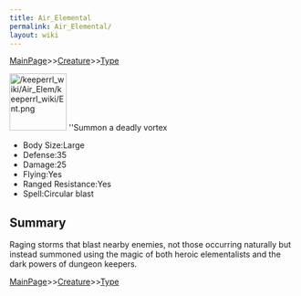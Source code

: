```yaml
---
title: Air_Elemental
permalink: Air_Elemental/
layout: wiki
---
```


[MainPage](/keeperrl_wiki/ "wikilink")>>[Creature](/keeperrl_wiki/Creature_Guide "wikilink")>>[Type](/keeperrl_wiki/Type "wikilink")

<img src="/keeperrl_wiki/Air_Elem/keeperrl_wiki/Ent.png" title="fig:/keeperrl_wiki/Air_Elem/keeperrl_wiki/Ent.png" alt="/keeperrl_wiki/Air_Elem/keeperrl_wiki/Ent.png" width="100" />
''Summon a deadly vortex

-   Body Size:Large
-   Defense:35
-   Damage:25
-   Flying:Yes
-   Ranged Resistance:Yes
-   Spell:Circular blast

Summary
-------

Raging storms that blast nearby enemies, not those occurring naturally
but instead summoned using the magic of both heroic elementalists and
the dark powers of dungeon keepers.

[MainPage](/keeperrl_wiki/ "wikilink")>>[Creature](/keeperrl_wiki/Creature_Guide "wikilink")>>[Type](/keeperrl_wiki/Type "wikilink")


